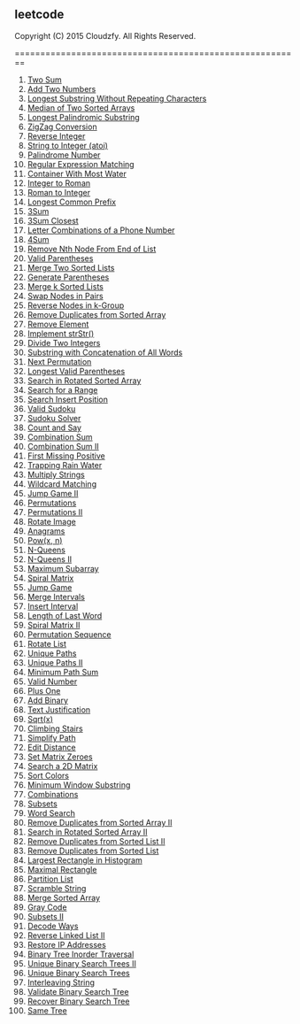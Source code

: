 ## leetcode

Copyright (C) 2015 Cloudzfy. All Rights Reserved.

========================================================

1. [Two Sum](https://github.com/cloudzfy/leetcode/tree/master/001.two_sum)
2. [Add Two Numbers](https://github.com/cloudzfy/leetcode/tree/master/002.add_two_numbers)
3. [Longest Substring Without Repeating Characters](https://github.com/cloudzfy/leetcode/tree/master/003.longest_substring_without_repeating_characters)
4. [Median of Two Sorted Arrays](https://github.com/cloudzfy/leetcode/tree/master/004.median_of_two_sorted_arrays)
5. [Longest Palindromic Substring](https://github.com/cloudzfy/leetcode/tree/master/005.longest_palindromic_substring)
6. [ZigZag Conversion](https://github.com/cloudzfy/leetcode/tree/master/006.zigzag_conversion)
7. [Reverse Integer](https://github.com/cloudzfy/leetcode/tree/master/007.reverse_integer)
8. [String to Integer (atoi)](https://github.com/cloudzfy/leetcode/tree/master/008.string_to_integer_atoi)
9. [Palindrome Number](https://github.com/cloudzfy/leetcode/tree/master/009.palindrome_number)
10. [Regular Expression Matching](https://github.com/cloudzfy/leetcode/tree/master/)
11. [Container With Most Water](https://github.com/cloudzfy/leetcode/tree/master/)
12. [Integer to Roman](https://github.com/cloudzfy/leetcode/tree/master/)
13. [Roman to Integer](https://github.com/cloudzfy/leetcode/tree/master/)
14. [Longest Common Prefix](https://github.com/cloudzfy/leetcode/tree/master/)
15. [3Sum](https://github.com/cloudzfy/leetcode/tree/master/)
16. [3Sum Closest](https://github.com/cloudzfy/leetcode/tree/master/)
17. [Letter Combinations of a Phone Number](https://github.com/cloudzfy/leetcode/tree/master/)
18. [4Sum](https://github.com/cloudzfy/leetcode/tree/master/)
19. [Remove Nth Node From End of List](https://github.com/cloudzfy/leetcode/tree/master/)
20. [Valid Parentheses](https://github.com/cloudzfy/leetcode/tree/master/)
21. [Merge Two Sorted Lists]()
22. [Generate Parentheses]()
23. [Merge k Sorted Lists]()
24. [Swap Nodes in Pairs]()
25. [Reverse Nodes in k-Group]()
26. [Remove Duplicates from Sorted Array]()
27. [Remove Element]()
28. [Implement strStr()]()
29. [Divide Two Integers]()
30. [Substring with Concatenation of All Words]()
31. [Next Permutation]()
32. [Longest Valid Parentheses]()
33. [Search in Rotated Sorted Array]()
34. [Search for a Range]()
35. [Search Insert Position]()
36. [Valid Sudoku]()
37. [Sudoku Solver]()
38. [Count and Say]()
39. [Combination Sum]()
40. [Combination Sum II]()
41. [First Missing Positive]()
42. [Trapping Rain Water]()
43. [Multiply Strings]()
44. [Wildcard Matching]()
45. [Jump Game II]()
46. [Permutations]()
47. [Permutations II]()
48. [Rotate Image]()
49. [Anagrams]()
50. [Pow(x, n)]()
51. [N-Queens]()
52. [N-Queens II]()
53. [Maximum Subarray]()
54. [Spiral Matrix]()
55. [Jump Game]()
56. [Merge Intervals]()
57. [Insert Interval]()
58. [Length of Last Word]()
59. [Spiral Matrix II]()
60. [Permutation Sequence]()
61. [Rotate List]()
62. [Unique Paths]()
63. [Unique Paths II]()
64. [Minimum Path Sum]()
65. [Valid Number]()
66. [Plus One]()
67. [Add Binary]()
68. [Text Justification]()
69. [Sqrt(x)]()
70. [Climbing Stairs]()
71. [Simplify Path]()
72. [Edit Distance]()
73. [Set Matrix Zeroes]()
74. [Search a 2D Matrix]()
75. [Sort Colors]()
76. [Minimum Window Substring]()
77. [Combinations]()
78. [Subsets]()
79. [Word Search]()
80. [Remove Duplicates from Sorted Array II]()
81. [Search in Rotated Sorted Array II]()
82. [Remove Duplicates from Sorted List II]()
83. [Remove Duplicates from Sorted List]()
84. [Largest Rectangle in Histogram]()
85. [Maximal Rectangle]()
86. [Partition List]()
87. [Scramble String]()
88. [Merge Sorted Array]()
89. [Gray Code]()
90. [Subsets II]()
91. [Decode Ways]()
92. [Reverse Linked List II]()
93. [Restore IP Addresses]()
94. [Binary Tree Inorder Traversal]()
95. [Unique Binary Search Trees II]()
96. [Unique Binary Search Trees]()
97. [Interleaving String]()
98. [Validate Binary Search Tree]()
99. [Recover Binary Search Tree]()
100. [Same Tree]()

